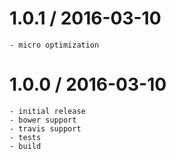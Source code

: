 # 1.0.1 / 2016-03-10
    - micro optimization

# 1.0.0 / 2016-03-10
    - initial release
    - bower support
    - travis support
    - tests
    - build
